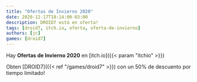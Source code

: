 ```yaml
---
title: "Ofertas de Invierno 2020"
date: 2020-12-17T18:14:00-03:00
description: DROID7 está en oferta!
tags: [droid7, itch.io, oferta, oferta-de-invierno]
authors: [jc]
games: [droid7]
---
```


Hay **Ofertas de Invierno 2020** en [itch.io]({{< param "itchio" >}})

Obten [DROID7]({{< ref "/games/droid7" >}}) con un 50% de descuento por tiempo limitado!
